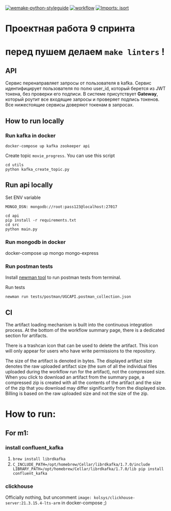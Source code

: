 [![wemake-python-styleguide](https://img.shields.io/badge/style-wemake-000000.svg)](https://github.com/wemake-services/wemake-python-styleguide)
[![workflow](https://github.com/medik88/ugc_sprint_2/workflows/ugc_deploy/badge.svg)](https://github.com/medik88/ugc_sprint_2/actions)
[![Imports: isort](https://img.shields.io/badge/%20imports-isort-%231674b1?style=flat&labelColor=ef8336)](https://pycqa.github.io/isort/)

# Проектная работа 9 спринта

# перед пушем делаем `make linters` !

## API

Сервис перенаправляет запросы от пользователя в kafka. Сервис идентифицирует пользователя по полю user_id, который берется из JWT токена, без проверки его подписи. В системе присутствует **Gateway**, который роутит все входящие запросы и проверяет подпись токенов. Все нижестоящие сервисы доверяют токенам в запросах.

## How to run locally

### Run kafka in docker

```shell
docker-compose up kafka zookeeper api
```

Create topic `movie_progress`. You can use this script

```shell
cd utils
python kafka_create_topic.py
```

## Run api locally

Set ENV variable

```shell
MONGO_DSN: mongodb://root:pass123@localhost:27017
```

```shell
cd api
pip install -r requirements.txt
cd src
python main.py
```

### Run mongodb in docker

docker-compose up mongo mongo-express

### Run postman tests

Install [newman tool](https://learning.postman.com/docs/running-collections/using-newman-cli/command-line-integration-with-newman/) to run postman tests from terminal.

Run tests

```shell
newman run tests/postman/UGCAPI.postman_collection.json
```


## CI
The artifact loading mechanism is built into the continuous integration process.
At the bottom of the workflow summary page, there is a dedicated section for artifacts.

There is a trashcan icon that can be used to delete the artifact. This icon will only appear for users who have 
write permissions to the repository.

The size of the artifact is denoted in bytes. The displayed artifact size denotes the raw uploaded artifact size 
(the sum of all the individual files uploaded during the workflow run for the artifact), not the compressed size. 
When you click to download an artifact from the summary page, a compressed zip is created with all the contents of 
the artifact and the size of the zip that you download may differ significantly from the displayed size. 
Billing is based on the raw uploaded size and not the size of the zip.

# How to run:
## For m1:
### install confluent_kafka
1) `brew install librdkafka`
2) `C_INCLUDE_PATH=/opt/homebrew/Cellar/librdkafka/1.7.0/include LIBRARY_PATH=/opt/homebrew/Cellar/librdkafka/1.7.0/lib pip install confluent_kafka`

### clickhouse
Officially nothing, but uncomment `image: kolsys/clickhouse-server:21.3.15.4-lts-arm` in docker-compose ;)

